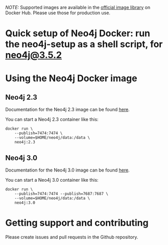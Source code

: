 *NOTE:* Supported images are available in the [official image library](https://hub.docker.com/_/neo4j/) on Docker Hub.
Please use those for production use.
# Quick setup of Neo4j Docker: run the neo4j-setup as a shell script, for neo4j@3.5.2
# Using the Neo4j Docker image

## Neo4j 2.3

Documentation for the Neo4j 2.3 image can be found [here](https://neo4j.com/developer/docker-23/).

You can start a Neo4j 2.3 container like this:

```
docker run \
    --publish=7474:7474 \
    --volume=$HOME/neo4j/data:/data \
    neo4j:2.3
```

## Neo4j 3.0

Documentation for the Neo4j 3.0 image can be found [here](http://neo4j.com/docs/operations-manual/current/deployment/single-instance/docker/).

You can start a Neo4j 3.0 container like this:

```
docker run \
    --publish=7474:7474 --publish=7687:7687 \
    --volume=$HOME/neo4j/data:/data \
    neo4j:3.0
```

# Getting support and contributing

Please create issues and pull requests in the Github repository.
